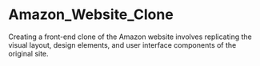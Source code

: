 # Amazon_Website_Clone
Creating a front-end clone of the Amazon website involves replicating the visual layout, design elements, and user interface components of the original site.
